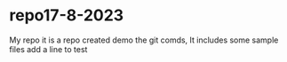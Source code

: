 # repo17-8-2023
My repo it is a repo created demo the git comds, It includes some sample files
add a line to test 